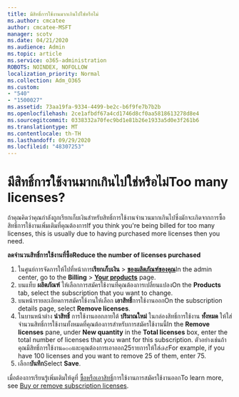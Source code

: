 ```yaml
---
title: มีสิทธิ์การใช้งานมากเกินไปใช่หรือไม่
ms.author: cmcatee
author: cmcatee-MSFT
manager: scotv
ms.date: 04/21/2020
ms.audience: Admin
ms.topic: article
ms.service: o365-administration
ROBOTS: NOINDEX, NOFOLLOW
localization_priority: Normal
ms.collection: Adm_O365
ms.custom:
- "540"
- "1500027"
ms.assetid: 73aa19fa-9334-4499-be2c-b6f9fe7b7b2b
ms.openlocfilehash: 2ce1afbdf67a4cd1746d8cf0aa5818613278d8e4
ms.sourcegitcommit: 0338332a70fec9bd1e81b26e1933a5d0e3f261b6
ms.translationtype: MT
ms.contentlocale: th-TH
ms.lasthandoff: 09/29/2020
ms.locfileid: "48307253"
---
```

# <a name="too-many-licenses"></a><span data-ttu-id="ee794-102">มีสิทธิ์การใช้งานมากเกินไปใช่หรือไม่</span><span class="sxs-lookup"><span data-stu-id="ee794-102">Too many licenses?</span></span>

<span data-ttu-id="ee794-103">ถ้าคุณคิดว่าคุณกำลังถูกเรียกเก็บเงินสำหรับสิทธิ์การใช้งานจำนวนมากเกินไปซึ่งมักจะเกิดจากการซื้อสิทธิ์การใช้งานเพิ่มเติมที่คุณต้องการ</span><span class="sxs-lookup"><span data-stu-id="ee794-103">If you think you're being billed for too many licenses, this is usually due to having purchased more licenses then you need.</span></span>
  
<span data-ttu-id="ee794-104">**ลดจำนวนสิทธิ์การใช้งานที่ซื้อ**</span><span class="sxs-lookup"><span data-stu-id="ee794-104">**Reduce the number of licenses purchased**</span></span>
  
1. <span data-ttu-id="ee794-105">ในศูนย์การจัดการให้ไปที่หน้าการ**เรียกเก็บเงิน** \> **[ของผลิตภัณฑ์ของคุณ](https://go.microsoft.com/fwlink/p/?linkid=842054)**</span><span class="sxs-lookup"><span data-stu-id="ee794-105">In the admin center, go to the **Billing** \> **[Your products](https://go.microsoft.com/fwlink/p/?linkid=842054)** page.</span></span>
2. <span data-ttu-id="ee794-106">บนแท็บ **ผลิตภัณฑ์** ให้เลือกการสมัครใช้งานที่คุณต้องการเปลี่ยนแปลง</span><span class="sxs-lookup"><span data-stu-id="ee794-106">On the **Products** tab, select the subscription that you want to change.</span></span>
3. <span data-ttu-id="ee794-107">บนหน้ารายละเอียดการสมัครใช้งานให้เลือก **เอาสิทธิ์**การใช้งานออก</span><span class="sxs-lookup"><span data-stu-id="ee794-107">On the subscription details page, select **Remove licenses**.</span></span>
4. <span data-ttu-id="ee794-108">ในบานหน้าต่าง **นำสิทธิ์** การใช้งานออกภายใต้ **ปริมาณใหม่** ในกล่องสิทธิ์การใช้งาน **ทั้งหมด** ให้ใส่จำนวนสิทธิ์การใช้งานทั้งหมดที่คุณต้องการสำหรับการสมัครใช้งานนี้</span><span class="sxs-lookup"><span data-stu-id="ee794-108">In the **Remove licenses** pane, under **New quantity** in the **Total licenses** box, enter the total number of licenses that you want for this subscription.</span></span> <span data-ttu-id="ee794-109">ตัวอย่างเช่นถ้าคุณมีสิทธิ์การใช้งาน๑๐๐และคุณต้องการเอาออก25รายการให้ใส่๗๕</span><span class="sxs-lookup"><span data-stu-id="ee794-109">For example, if you have 100 licenses and you want to remove 25 of them, enter 75.</span></span>
5. <span data-ttu-id="ee794-110">เลือก**บันทึก**</span><span class="sxs-lookup"><span data-stu-id="ee794-110">Select **Save**.</span></span>

<span data-ttu-id="ee794-111">เมื่อต้องการเรียนรู้เพิ่มเติมให้ดูที่ [ซื้อหรือเอาสิทธิ์](https://docs.microsoft.com/microsoft-365/commerce/licenses/buy-licenses)การใช้งานการสมัครใช้งานออก</span><span class="sxs-lookup"><span data-stu-id="ee794-111">To learn more, see [Buy or remove subscription licenses](https://docs.microsoft.com/microsoft-365/commerce/licenses/buy-licenses).</span></span>